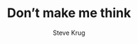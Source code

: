 ---
title: Don’t make me think
slug: dont-make-me-think
breadcrumbs:
  - title: >-
      Accueil
    path: "/"
  - title: >-
      Bibliographie
    path: "/bibliographie"
  - title: >-
      Don’t make me think
cover: dont-make-me-think.jpg
author: Steve Krug
summary: Since it was first published in 2000, hundreds of thousands of Web designers
  and developers have relied on usability guru Steve Krug's guide to understand the
  principles of intuitive navigation and information design. Witty, commonsensical,
  and eminently practical, it's one of the best loved and most recommended books on
  the subject. It's a core foundational book that every Web designer must internalize
  to make their designs truly effective. In this substantially revised edition, Steve
  returns with fresh perspective to reconsider the principles he originally laid out--commenting,
  amending, amplifying, and offering fresh new examples to underscore their importance.
  This edition adds an important new chapter on mobile as well as integrating coverage
  of mobile throughout. It's a complete re-imagining of the concepts that made this
  book an instant classic.
site: https://www.pearson.com/us/higher-education/program/Krug-Don-t-Make-Me-Think-Revisited-A-Common-Sense-Approach-to-Web-Usability-3rd-Edition/PGM9488.html
mandatory: false
paths:
- "/competences/comprendre"
- "/competences/concevoir"
- "/competences/entreprendre"
- "/parcours/strategie-de-communication-numerique-et-design-d-experience"
---